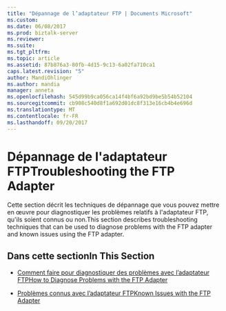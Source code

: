 ```yaml
---
title: "Dépannage de l’adaptateur FTP | Documents Microsoft"
ms.custom: 
ms.date: 06/08/2017
ms.prod: biztalk-server
ms.reviewer: 
ms.suite: 
ms.tgt_pltfrm: 
ms.topic: article
ms.assetid: 87b876a3-80fb-4d15-9c13-6a02fa710ca1
caps.latest.revision: "5"
author: MandiOhlinger
ms.author: mandia
manager: anneta
ms.openlocfilehash: 545d99b9ca056ca14f4bf6a92bd9be5b54b52104
ms.sourcegitcommit: cb908c540d8f1a692d01dc8f313e16cb4b4e696d
ms.translationtype: MT
ms.contentlocale: fr-FR
ms.lasthandoff: 09/20/2017
---
```

# <a name="troubleshooting-the-ftp-adapter"></a><span data-ttu-id="5610d-102">Dépannage de l'adaptateur FTP</span><span class="sxs-lookup"><span data-stu-id="5610d-102">Troubleshooting the FTP Adapter</span></span>
<span data-ttu-id="5610d-103">Cette section décrit les techniques de dépannage que vous pouvez mettre en œuvre pour diagnostiquer les problèmes relatifs à l'adaptateur FTP, qu'ils soient connus ou non.</span><span class="sxs-lookup"><span data-stu-id="5610d-103">This section describes troubleshooting techniques that can be used to diagnose problems with the FTP adapter and known issues using the FTP adapter.</span></span>  
  
## <a name="in-this-section"></a><span data-ttu-id="5610d-104">Dans cette section</span><span class="sxs-lookup"><span data-stu-id="5610d-104">In This Section</span></span>  
  
-   [<span data-ttu-id="5610d-105">Comment faire pour diagnostiquer des problèmes avec l’adaptateur FTP</span><span class="sxs-lookup"><span data-stu-id="5610d-105">How to Diagnose Problems with the FTP Adapter</span></span>](../core/how-to-diagnose-problems-with-the-ftp-adapter.md)  
  
-   [<span data-ttu-id="5610d-106">Problèmes connus avec l’adaptateur FTP</span><span class="sxs-lookup"><span data-stu-id="5610d-106">Known Issues with the FTP Adapter</span></span>](../core/known-issues-with-the-ftp-adapter.md)